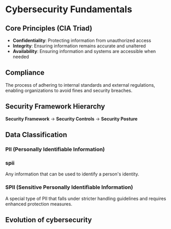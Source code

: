 # Cybersecurity Fundamentals

## Core Principles (CIA Triad)

- **Confidentiality**: Protecting information from unauthorized access
- **Integrity**: Ensuring information remains accurate and unaltered
- **Availability**: Ensuring information and systems are accessible when needed

## Compliance

The process of adhering to internal standards and external regulations, enabling organizations to avoid fines and security breaches.

## Security Framework Hierarchy

**Security Framework** → **Security Controls** → **Security Posture**

## Data Classification

### PII (Personally Identifiable Information)
### spii 
Any information that can be used to identify a person's identity.

### SPII (Sensitive Personally Identifiable Information)

A special type of PII that falls under stricter handling guidelines and requires enhanced protection measures.

## Evolution of cybersecurity
